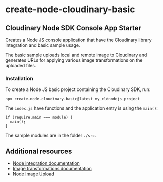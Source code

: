 # create-node-cloudinary-basic

## Cloudinary Node SDK Console App Starter ##

Creates a Node JS console application that have the Cloudinary library integration and basic sample usage.

The basic sample uploads local and remote image to Cloudinary and generates URLs for applying various image transformations on the uploaded files.

### Installation

To create a Node JS basic project containing the Cloudinary SDK, run:

```
npx create-node-cloudinary-basic@latest my_cldnodejs_project
```

The `index.js` have functions and the application entry is using the `main()`:

```
if (require.main === module) {
  main();
}
```

The sample modules are in the folder `./src`.


## Additional resources ##

* [Node integration documentation](http://cloudinary.com/documentation/node_integration)
* [Image transformations documentation](http://cloudinary.com/documentation/node_image_manipulation)
* [Node Image Upload](http://cloudinary.com/documentation/node_image_upload)